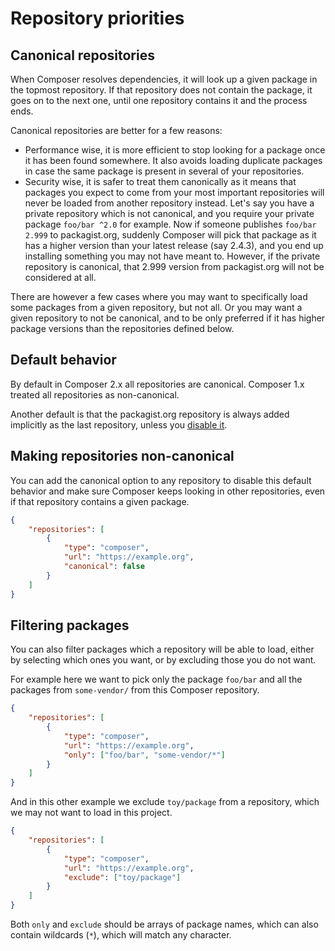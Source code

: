 <!--
    tagline: Configure which packages are found in which repositories
-->

# Repository priorities

## Canonical repositories

When Composer resolves dependencies, it will look up a given package in the
topmost repository. If that repository does not contain the package, it
goes on to the next one, until one repository contains it and the process ends.

Canonical repositories are better for a few reasons:

- Performance wise, it is more efficient to stop looking for a package once it
  has been found somewhere. It also avoids loading duplicate packages in case
  the same package is present in several of your repositories.
- Security wise, it is safer to treat them canonically as it means that packages you
  expect to come from your most important repositories will never be loaded from
  another repository instead. Let's
  say you have a private repository which is not canonical, and you require your
  private package `foo/bar ^2.0` for example. Now if someone publishes
  `foo/bar 2.999` to packagist.org, suddenly Composer will pick that package as it
  has a higher version than your latest release (say 2.4.3), and you end up installing
  something you may not have meant to. However, if the private repository is canonical,
  that 2.999 version from packagist.org will not be considered at all.

There are however a few cases where you may want to specifically load some packages
from a given repository, but not all. Or you may want a given repository to not be
canonical, and to be only preferred if it has higher package versions than the
repositories defined below.

## Default behavior

By default in Composer 2.x all repositories are canonical. Composer 1.x treated
all repositories as non-canonical.

Another default is that the packagist.org repository is always added implicitly
as the last repository, unless you [disable it](../05-repositories.md#disabling-packagist-org).

## Making repositories non-canonical

You can add the canonical option to any repository to disable this default behavior
and make sure Composer keeps looking in other repositories, even if that repository
contains a given package.

```json
{
    "repositories": [
        {
            "type": "composer",
            "url": "https://example.org",
            "canonical": false
        }
    ]
}
```

## Filtering packages

You can also filter packages which a repository will be able to load, either by
selecting which ones you want, or by excluding those you do not want.

For example here we want to pick only the package `foo/bar` and all the packages from
`some-vendor/` from this Composer repository.

```json
{
    "repositories": [
        {
            "type": "composer",
            "url": "https://example.org",
            "only": ["foo/bar", "some-vendor/*"]
        }
    ]
}
```

And in this other example we exclude `toy/package` from a repository, which
we may not want to load in this project.

```json
{
    "repositories": [
        {
            "type": "composer",
            "url": "https://example.org",
            "exclude": ["toy/package"]
        }
    ]
}
```

Both `only` and `exclude` should be arrays of package names, which can also
contain wildcards (`*`), which will match any character.
